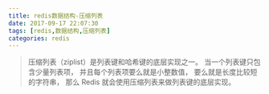 ```yaml
---
title: redis数据结构-压缩列表
date: 2017-09-17 22:07:30
tags: [redis,数据结构,压缩列表]
categories: redis
---
```

> 压缩列表（ziplist）是列表键和哈希键的底层实现之一。
> 当一个列表键只包含少量列表项， 并且每个列表项要么就是小整数值， 要么就是长度比较短的字符串， 那么 Redis 就会使用压缩列表来做列表键的底层实现。

<!-- more -->